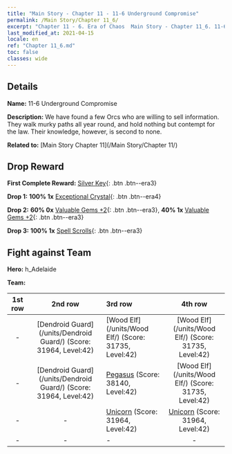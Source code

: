 ```yaml
---
title: "Main Story - Chapter 11 - 11-6 Underground Compromise"
permalink: /Main Story/Chapter 11_6/
excerpt: "Chapter 11 - 6. Era of Chaos  Main Story - Chapter 11_6. 11-6 Underground Compromise"
last_modified_at: 2021-04-15
locale: en
ref: "Chapter 11_6.md"
toc: false
classes: wide
---
```


## Details

 **Name:** 11-6 Underground Compromise

 **Description:** We have found a few Orcs who are willing to sell information. They walk murky paths all year round, and hold nothing but contempt for the law. Their knowledge, however, is second to none.

 **Related to:** [Main Story Chapter 11](/Main Story/Chapter 11/)

## Drop Reward

 **First Complete Reward:** [Silver Key](/Items/con_693/){: .btn .btn--era3}

 **Drop 1:** **100% 1x** [Exceptional Crystal](/Items/mat_38/){: .btn .btn--era4}

 **Drop 2:** **60% 0x** [Valuable Gems +2](/Items/mat_30/){: .btn .btn--era3}, **40% 1x** [Valuable Gems +2](/Items/mat_30/){: .btn .btn--era3}

 **Drop 3:** **100% 1x** [Spell Scrolls](/Items/con_694/){: .btn .btn--era3}


## Fight against Team
 **Hero:** h_Adelaide

 **Team:**


  | 1st row | 2nd row | 3rd row | 4th row |
  |:----:|:----:|:----|:----:|
  | - | [Dendroid Guard](/units/Dendroid Guard/) (Score: 31964, Level:42)  | [Wood Elf](/units/Wood Elf/) (Score: 31735, Level:42)  | [Wood Elf](/units/Wood Elf/) (Score: 31735, Level:42)  |
  | - | [Dendroid Guard](/units/Dendroid Guard/) (Score: 31964, Level:42)  | [Pegasus](/units/Pegasus/) (Score: 38140, Level:42)  | [Wood Elf](/units/Wood Elf/) (Score: 31735, Level:42)  |
  | - | - | [Unicorn](/units/Unicorn/) (Score: 31964, Level:42)  | [Unicorn](/units/Unicorn/) (Score: 31964, Level:42)  |
  | - | - | - | - |


